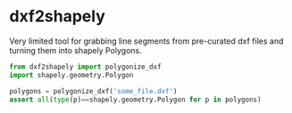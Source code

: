 # dxf2shapely
Very limited tool for grabbing line segments from pre-curated dxf files and turning them into shapely Polygons.

```python
from dxf2shapely import polygonize_dxf
import shapely.geometry.Polygon

polygons = polygonize_dxf('some_file.dxf')
assert all(type(p)==shapely.geometry.Polygon for p in polygons) 
```